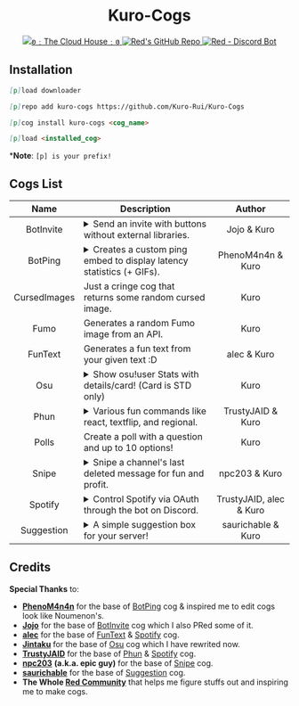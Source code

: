 <h1 align="center">Kuro-Cogs</h1>
<p align="center">
  <a href="https://discord.gg/Zef3pD8Yt5">
    <img src="https://img.shields.io/badge/ʚ﹕The%20Cloud%20House﹕ɞ-Join-a2cbeb?style=flat&logo=discord&link=https://discord.gg/Zef3pD8Yt5&labelColor=f0a8b4" alt="ʚ﹕The Cloud House﹕ɞ">
  </a>
  <a href="https://github.com/Cog-Creators/Red-DiscordBot">
    <img src="https://img.shields.io/badge/Red%20Discord%20Bot-v3-cb533f?style=flat&logo=github&link=https://github.com/Cog-Creators/Red-DiscordBot" alt="Red's GitHub Repo">
  </a>
  <a href="https://discord.gg/red">
    <img src="https://img.shields.io/badge/Red﹣Discord%20Bot-Join-cb533f?style=flat&logo=discord&link=https://discord.gg/red" alt="Red - Discord Bot">
  </a>
</p>

## Installation
<!-- So you can copy and paste it one by one :D -->
```md
[p]load downloader
```
```md
[p]repo add kuro-cogs https://github.com/Kuro-Rui/Kuro-Cogs
```
```md
[p]cog install kuro-cogs <cog_name>
```
```md
[p]load <installed_cog>
```
***Note**: `[p] is your prefix!`

## Cogs List
|     Name     |                       Description                        |            Author            |
|:------------:|----------------------------------------------------------|:----------------------------:|
|  BotInvite   | <details><summary>Send an invite with buttons without external libraries.</summary>Fork from https://github.com/Just-Jojo/JojoCogs/tree/master/advancedinvite</details> |           Jojo & Kuro           |
|   BotPing    | <details><summary>Creates a custom ping embed to display latency statistics (+ GIFs).</summary>Fork from https://github.com/phenom4n4n/phen-cogs/tree/master/customping</details>              |        PhenoM4n4n & Kuro        |
| CursedImages | Just a cringe cog that returns some random cursed image. |             Kuro             |
|     Fumo     | Generates a random Fumo image from an API.               |             Kuro             |
|   FunText    | Generates a fun text from your given text :D             |         alec & Kuro          |
|     Osu      | <details><summary>Show osu!user Stats with details/card! (Card is STD only)</summary>Rewrite of https://github.com/Jintaku/Jintaku-Cogs-V3/tree/master/osu</details>                       |             Kuro             |
|     Phun     | <details><summary>Various fun commands like react, textflip, and regional.</summary>Fork from https://github.com/TrustyJAID/Trusty-cogs/tree/master/fun</details>                     |        TrustyJAID & Kuro        |
|    Polls     | Create a poll with a question and up to 10 options!      |             Kuro             |
|    Snipe     | <details><summary>Snipe a channel's last deleted message for fun and profit.</summary>Fork from https://github.com/npc203/npc-cogs/tree/main/snipe</details>                                                      |          npc203 & Kuro          |
|   Spotify    | <details><summary>Control Spotify via OAuth through the bot on Discord.</summary>Fork from https://github.com/kaogurai/trusty/tree/master/spotify</details>                                                        |     TrustyJAID, alec & Kuro     |
|  Suggestion  | <details><summary>A simple suggestion box for your server!</summary>Fork from https://github.com/elijabesu/SauriCogs/tree/master/suggestion</details>                                                              |       saurichable & Kuro        |
## Credits
**Special Thanks** to:
- [**PhenoM4n4n**](https://github.com/phenom4n4n) for the base of [BotPing](https://github.com/Kuro-Rui/Kuro-Cogs/tree/main/botping) cog & inspired me to edit cogs look like Noumenon's.
- [**Jojo**](https://github.com/Just-Jojo) for the base of [BotInvite](https://github.com/Kuro-Rui/Kuro-Cogs/tree/main/botinvite) cog which I also PRed some of it.
- [**alec**](https://github.com/aleclol) for the base of [FunText](https://github.com/Kuro-Rui/Kuro-Cogs/tree/main/funtext) & [Spotify](https://github.com/Kuro-Rui/Kuro-Cogs/tree/main/spotify) cog.
- [**Jintaku**](https://github.com/Jintaku) for the base of [Osu](https://github.com/Kuro-Rui/Kuro-Cogs/tree/main/) cog which I have rewrited now.
- [**TrustyJAID**](https://github.com/TrustyJAID) for the base of [Phun](https://github.com/Kuro-Rui/Kuro-Cogs/tree/main/phun) & [Spotify](https://github.com/Kuro-Rui/Kuro-Cogs/tree/main/) cog.
- [**npc203**](https://github.com/npc203) **(a.k.a. epic guy)** for the base of [Snipe](https://github.com/Kuro-Rui/Kuro-Cogs/tree/main/) cog.
- [**saurichable**](https://github.com/elijabesu) for the base of [Suggestion](https://github.com/Kuro-Rui/Kuro-Cogs/tree/main/) cog.
- **The Whole [Red Community](https://discord.gg/red)** that helps me figure stuffs out and inspiring me to make cogs.
